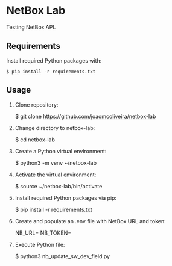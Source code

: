 # NetBox Lab

Testing NetBox API.


## Requirements

Install required Python packages with:

    $ pip install -r requirements.txt

## Usage

1. Clone repository:

    $ git clone https://github.com/joaomcoliveira/netbox-lab

2. Change directory to netbox-lab:

    $ cd netbox-lab

3. Create a Python virtual environment:

    $ python3 -m venv ~/netbox-lab

4. Activate the virtual environment:

    $ source ~/netbox-lab/bin/activate

5. Install required Python packages via pip:

    $ pip install -r requirements.txt

6. Create and populate an .env file with NetBox URL and token:

    NB_URL=
    NB_TOKEN= 

7. Execute Python file:

    $ python3 nb_update_sw_dev_field.py

